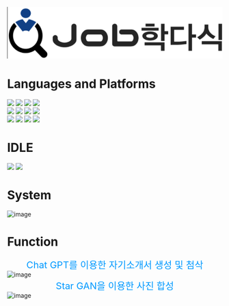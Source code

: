 ![img.png](img.png)


# Languages and Platforms
<img src="https://img.shields.io/badge/HTML-ff0?style=flat&logo=로고이름&logoColor=white"/>
<img src="https://img.shields.io/badge/CSS-ff0?style=flat&logo=로고이름&logoColor=white"/>
<img src="https://img.shields.io/badge/React-ff0?style=flat&logo=로고이름&logoColor=white"/> 
<img src="https://img.shields.io/badge/Node.js-ff0?style=flat&logo=로고이름&logoColor=white"/> <br>

<img src="https://img.shields.io/badge/Java-바탕색?style=flat&logo=로고이름&logoColor=white"/>
<img src="https://img.shields.io/badge/Spring Boot-바탕색?style=flat&logo=로고이름&logoColor=white"/>
<img src="https://img.shields.io/badge/Python-바탕색?style=flat&logo=로고이름&logoColor=white"/> 
<img src="https://img.shields.io/badge/Flask-바탕색?style=flat&logo=로고이름&logoColor=white"/><br>

<img src="https://img.shields.io/badge/MySQL-007396?style=flat&logo=로고이름&logoColor=white"/>
<img src="https://img.shields.io/badge/redis-007396?style=flat&logo=로고이름&logoColor=white"/>
<img src="https://img.shields.io/badge/AmazonS3-007396?style=flat&logo=로고이름&logoColor=white"/>
<img src="https://img.shields.io/badge/AmazonEC2-007396?style=flat&logo=로고이름&logoColor=white"/><br>

# IDLE
<img src="https://img.shields.io/badge/IntelliJ-0000ff?style=flat&logo=로고이름&logoColor=white"/>
<img src="https://img.shields.io/badge/Visual Code-0000ff?style=flat&logo=로고이름&logoColor=white"/>

# System
![image](https://github.com/JinjinBread/CAPSTONE_04_1/assets/108333554/f48f0042-accb-4fa3-aa76-20a36d93e282)

# Function
<label for="name" style="color: #0099ff; font-size: 22px; text-align: center; display: block;">Chat GPT를 이용한 자기소개서 생성 및 첨삭</label>
![image](https://github.com/JinjinBread/CAPSTONE_04_1/assets/108333554/7cdf6068-4425-4507-baa1-18e18fa121a6)
<label for="name" style="color: #0099ff; font-size: 22px; text-align: center; display: block;">Star GAN을 이용한 사진 합성</label>
![image](https://github.com/JinjinBread/CAPSTONE_04_1/assets/108333554/9c806f63-3d21-4912-9d42-bf09e90cb4b9)

